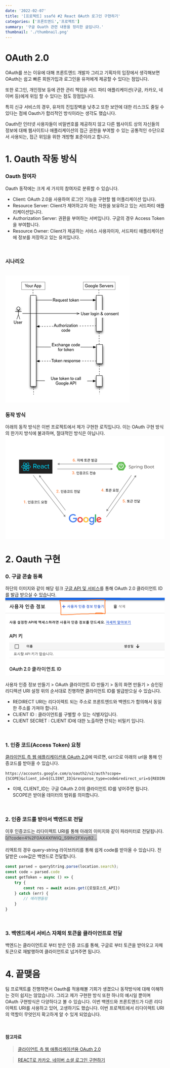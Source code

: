 ```yaml
---
date: '2022-02-07'
title: '[프로젝트] ssafé #2 React OAuth 로그인 구현하기' 
categories: ['프론트엔드','프로젝트']
summary: '구글 Ouath 관련 내용을 정리한 글입니다.'
thumbnail: './thumbnail.png'
---
```


# OAuth 2.0

OAuth를 쓰는 이유에 대해 프론트엔드 개발자 그리고 기획자의 입장에서 생각해보면 OAuth는 쉽고 빠른 회원가입과 로그인을 유저에게 제공할 수 있다는 점입니다.

또한 로그인, 개인정보 등에 관한 관리 책임을 서드 파티 애플리케이션(구글, 카카오, 네이버 등)에게 위임 할 수 있다는 점도 장점입니다. 

특히 신규 서비스의 경우, 유저의 진입장벽을 낮추고 또한 보안에 대한 리스크도 줄일 수 있다는 점에 Oauth가 합리적인 방식이라는 생각도 했습니다.

Oauth란 인터넷 사용자들이 비밀번호를 제공하지 않고 다른 웹사이트 상의 자신들의 정보에 대해 웹사이트나 애플리케이션의 접근 권한을 부여할 수 있는 공통적인 수단으로서 사용되는, 접근 위임을 위한 개방형 표준이라고 합니다. 
<br/>

# 1. Oauth 작동 방식

### Oauth 참여자

Oauth 동작에는 크게 세 가지의 참여자로 분류할 수 있습니다.
- Client: OAuth 2.0을 사용하여 로그인 기능을 구현할 웹 어플리케이션 입니다.
- Resource Server: Client가 제어하고자 하는 자원을 보유하고 있는 서드파티 애플리케이션입니다.
- Authorization Server:  권환을 부여하는 서버입니다. 구글의 경우 Access Token을 부여합니다.
- Resource Owner: Client가 제공하는 서비스 사용자이자, 서드파티 애플리케이션에 정보를 저장하고 있는 유저입니다. 
<br/>

### 시나리오
<br/>
<img src="./1.png">
<br/>

### 동작 방식

아래의 동작 방식은 이번 프로젝트에서 제가 구현한 로직입니다. 이는 OAuth 구현 방식의 한가지 방식에 불과하며, 절대적인 방식은 아닙니다.
<img src="./2.png">


# 2. Oauth 구현

### 0. 구글 콘솔 등록

하단의 이미지와 같이 해당 링크 [구글 API 및 서비스](https://console.cloud.google.com/apis/)를 통해 OAuth 2.0 클라이언트 ID를 발급 받으실 수 있습니다.
<img src="./3.png">

사용자 인증 정보 만들기 > OAuth 클라이언트 ID 만들기 > 동의 화면 만들기 > 승인된 리디렉션 URI 설정
위의 순서대로 진행하면 클라이언트 ID를 발급받으실 수 있습니다. 

- REDIRECT URI는 리다이렉트 되는 주소로 프론트엔드와 백엔드가 합의해서 동일한 주소를 가져야 합니다.
- CLIENT ID : 클라이언트를 구별할 수 있는 식별자입니다.
- CLIENT SECRET : CLIENT ID에 대한 노출하면 안되는 비밀키 입니다.
<br/>

### 1. 인증 코드(Access Token) 요청

[클라이언트 측 웹 애플리케이션용 OAuth 2.0](https://developers.google.com/identity/protocols/oauth2/javascript-implicit-flow#oauth-2.0-endpoints)에 따르면, `GET`으로 아래의 url을 통해 인증코드를 받아올 수 있습니다.

```
https://accounts.google.com/o/oauth2/v2/auth?scope={SCOPE}&client_id=${CLIENT_ID}&response_type=code&redirect_uri=${REDIRECT_URI}&access_type=offline
```

- 이때, CLIENT_ID는 구글 OAuth 2.0의 클라이언트 ID를 넣어주면 됩니다. SCOPE은 받아올 데이터의 범위를 의미합니다.
<br/>

### 2. 인증 코드를 받아서 백엔드로 전달
이후 인증코드는 리다이렉트 URI를 통해 아래의 이미지와 같이 파라미터로 전달됩니다.
<img src="./4.png">

리엑트의 경우 query-string 라이브러리를 통해 쉽게 code를 받아올 수 있습니다. 전달받은 `code`값은 백엔드로 전달합니다.

```javascript
const parsed = queryString.parse(location.search);
const code = parsed.code
const getToken = async () => {
	try {
		const res = await axios.get({로컬호스트_API})
	} catch (err) {
		// 에러핸들링
	}
}
``` 
<br/>

### 3. 백엔드에서 서비스 자체의 토큰을 클라이언트로 전달
백엔드는 클라이언트로 부터 받은 인증 코드를 통해, 구글로 부터 토큰을 받아오고 자체 토큰으로 재발행하여 클라이언트로 넘겨주면 됩니다.
<br/>

# 4. 끝맺음
팀 프로젝트를 진행하면서 Oauth를 적용해볼 기회가 생겼으나 동작방식에 대해 이해하는 것이 쉽지는 않았습니다. 그리고 제가 구현한 방식 또한 하나의 예시일 뿐이며 OAuth 구현방식은 다양하다고 볼 수 있습니다. 이번 백엔드와 프론트엔드가 다른 리다이렉트 URI를 사용하고 있어, 고생하기도 했습니다. 이번 프로젝트에서 리다이렉트 URI의 역할이 무엇인지 확고하게 알 수 있게 되었습니다. 

<br/>

#### 참고자료
> [클라이언트 측 웹 애플리케이션용 OAuth 2.0](https://developers.google.com/identity/protocols/oauth2/javascript-implicit-flow#oauth-2.0-endpoints)

> [REACT로 카카오, 네이버 소셜 로그인 구현하기](https://2dowon.netlify.app/react/social_login/)